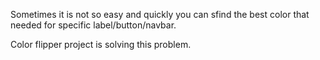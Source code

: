 Sometimes it is not so easy and quickly you can sfind the best color that needed for specific label/button/navbar.

Color flipper project is solving this problem.
